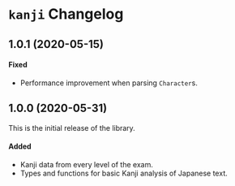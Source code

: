 # `kanji` Changelog

## 1.0.1 (2020-05-15)

#### Fixed

- Performance improvement when parsing `Character`s.

## 1.0.0 (2020-05-31)

This is the initial release of the library.

#### Added

- Kanji data from every level of the exam.
- Types and functions for basic Kanji analysis of Japanese text.
